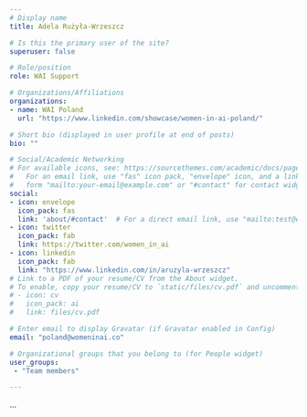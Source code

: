 ```yaml
---
# Display name
title: Adela Rużyła-Wrzeszcz

# Is this the primary user of the site?
superuser: false

# Role/position
role: WAI Support

# Organizations/Affiliations
organizations:
- name: WAI Poland
  url: "https://www.linkedin.com/showcase/women-in-ai-poland/"

# Short bio (displayed in user profile at end of posts)
bio: ""

# Social/Academic Networking
# For available icons, see: https://sourcethemes.com/academic/docs/page-builder/#icons
#   For an email link, use "fas" icon pack, "envelope" icon, and a link in the
#   form "mailto:your-email@example.com" or "#contact" for contact widget.
social:
- icon: envelope
  icon_pack: fas
  link: 'about/#contact'  # For a direct email link, use "mailto:test@example.org".
- icon: twitter
  icon_pack: fab
  link: https://twitter.com/women_in_ai
- icon: linkedin
  icon_pack: fab
  link: "https://www.linkedin.com/in/aruzyla-wrzeszcz"
# Link to a PDF of your resume/CV from the About widget.
# To enable, copy your resume/CV to `static/files/cv.pdf` and uncomment the lines below.
# - icon: cv
#   icon_pack: ai
#   link: files/cv.pdf

# Enter email to display Gravatar (if Gravatar enabled in Config)
email: "poland@womeninai.co"

# Organizational groups that you belong to (for People widget)
user_groups:
 - "Team members"

---
```


...
